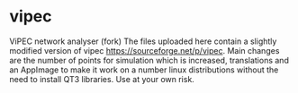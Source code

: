 # vipec
 ViPEC network analyser (fork)
The files uploaded here contain a slightly modified version of vipec https://sourceforge.net/p/vipec.
Main changes are the number of points for simulation which is increased, translations and an AppImage to make it work on a number linux distributions without the need to install QT3 libraries.
Use at your own risk.
